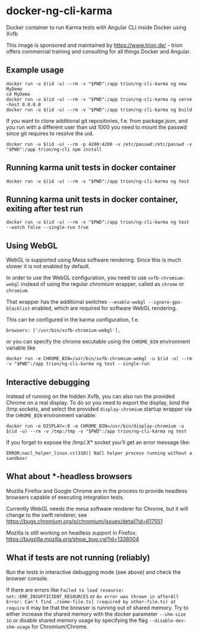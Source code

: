 # docker-ng-cli-karma

Docker container to run Karma tests with Angular CLI inside Docker using Xvfb

This image is sponsored and maintained by https://www.trion.de/ - trion offers commercial training and consulting for all things Docker and Angular.

## Example usage
```
docker run -u $(id -u) --rm -v "$PWD":/app trion/ng-cli-karma ng new MyDemo
cd MyDemo
docker run -u $(id -u) --rm -v "$PWD":/app trion/ng-cli-karma ng serve -host 0.0.0.0
docker run -u $(id -u) --rm -v "$PWD":/app trion/ng-cli-karma ng build
```

If you want to clone additional git repositories, f.e. from package.json, and you run with a different user than uid 1000 you need to mount the passwd since git requires to resolve the uid.

```
docker run -u $(id -u) --rm -p 4200:4200 -v /etc/passwd:/etc/passwd -v "$PWD":/app trion/ng-cli npm install
```


## Running karma unit tests in docker container
```
docker run -u $(id -u) --rm -v "$PWD":/app trion/ng-cli-karma ng test
```

## Running karma unit tests in docker container, exiting after test run
```
docker run -u $(id -u) --rm -v "$PWD":/app trion/ng-cli-karma ng test --watch false --single-run true
```

## Using WebGL
WebGL is supported using Mesa software rendering. Since this is much slower it is not enabled by default.

In order to use the WebGL configuration, you need to use `xvfb-chromium-webgl` instead of using the regular chromium wrapper, called as `chrome` or `chromium`.

That wrapper has the additional switches `--enable-webgl --ignore-gpu-blacklist` enabled, which are required for software WebGL rendering.

This can be configured in the karma configuration, f.e.

```
browsers: ['/usr/bin/xvfb-chromium-webgl'],
```

or you can specify the chrome excutable using the `CHROME_BIN` environment variable like

```
docker run -e CHROME_BIN=/usr/bin/xvfb-chromium-webgl -u $(id -u) --rm -v "$PWD":/app trion/ng-cli-karma ng test --single-run
```

## Interactive debugging
Instead of running on the hidden Xvfb, you can also run the provided Chrome on a real display.
To do so you need to export the display, bind the /tmp sockets, and select the provided `display-chromium`
startup wrapper via the `CHROME_BIN` environment variable:

```
docker run -e DISPLAY=:0 -e CHROME_BIN=/usr/bin/display-chromium -u $(id -u) --rm -v /tmp:/tmp -v "$PWD":/app trion/ng-cli-karma ng test
```

If you forget to expose the /tmp/.X* socket you'll get an error message like:
```
ERROR:nacl_helper_linux.cc(310)] NaCl helper process running without a sandbox!
```

## What about *-headless browsers
Mozilla Firefox and Google Chrome are in the process to provide headless browsers capable of executing integration tests.

Currently WebGL needs the mesa software renderer for Chrome, but it will change to the swift renderer, see https://bugs.chromium.org/p/chromium/issues/detail?id=617551

Mozilla is still working on headless support in Firefox: https://bugzilla.mozilla.org/show_bug.cgi?id=1338004

## What if tests are not running (reliably)
Run the tests in interactive debugging mode (see above) and check the browser console.

If there are errors like `Failed to load resource: net::ERR_INSUFFICIENT_RESOURCES` or `An error was thrown in afterAll Error: Can't find ./some-file.ts] (required by other-file.ts) at require` it may be that the browser is running out of shared memory. Try to either increase the shared memory with the docker parameter `--shm-size 1G` or disable shared memory usage by specifying the flag `--disable-dev-shm-usage` for Chromium/Chrome.

